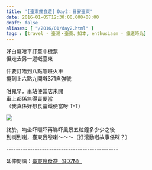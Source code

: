 ```yaml
---
title: '[臺東瘋食遊] Day2：日安臺東'
date: 2016-01-05T12:30:00.000+08:00
draft: false
aliases: [ "/2016/01/day2.html" ]
tags : [travel - 臺灣・臺東、知本, enthusiasm - 鐵道時光]
---
```


好白癡咁平訂臺中機票  
但走去另一邊嘅臺東  
  
仲要訂唔到八點嗰班火車  
攪到上六點九開嘅371自強號  
  
咁鬼早，車站便當店未開  
車上都係無得賣便當  
（我真係好想食臺鐵便當呀 T-T）  

![](/images/taitung2a.jpg)

終於，响坐吓瞓吓再睇吓風景五粒鐘多少少之後  
到喇到喇，臺東我嚟喇～～～（好滾動嘅故事係咪？）  
  
\-----------------------------------------------  
  
延伸閱讀：[臺東瘋食遊（8D7N）](https://hidie.net/taitung8d7n/)

